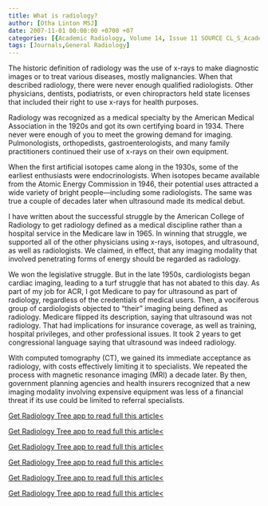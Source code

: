```yaml
---
title: What is radiology?
author: [Otha Linton MSJ]
date: 2007-11-01 00:00:00 +0700 +07
categories: [{Academic Radiology, Volume 14, Issue 11 SOURCE CL_S_AcademicRadiologyVolume14Issue11 1}]
tags: [Journals,General Radiology]
---
```

The historic definition of radiology was the use of x-rays to make diagnostic images or to treat various diseases, mostly malignancies. When that described radiology, there were never enough qualified radiologists. Other physicians, dentists, podiatrists, or even chiropractors held state licenses that included their right to use x-rays for health purposes.

Radiology was recognized as a medical specialty by the American Medical Association in the 1920s and got its own certifying board in 1934. There never were enough of you to meet the growing demand for imaging. Pulmonologists, orthopedists, gastroenterologists, and many family practitioners continued their use of x-rays on their own equipment.

When the first artificial isotopes came along in the 1930s, some of the earliest enthusiasts were endocrinologists. When isotopes became available from the Atomic Energy Commission in 1946, their potential uses attracted a wide variety of bright people—including some radiologists. The same was true a couple of decades later when ultrasound made its medical debut.

I have written about the successful struggle by the American College of Radiology to get radiology defined as a medical discipline rather than a hospital service in the Medicare law in 1965. In winning that struggle, we supported all of the other physicians using x-rays, isotopes, and ultrasound, as well as radiologists. We claimed, in effect, that any imaging modality that involved penetrating forms of energy should be regarded as radiology.

We won the legislative struggle. But in the late 1950s, cardiologists began cardiac imaging, leading to a turf struggle that has not abated to this day. As part of my job for ACR, I got Medicare to pay for ultrasound as part of radiology, regardless of the credentials of medical users. Then, a vociferous group of cardiologists objected to “their” imaging being defined as radiology. Medicare flipped its description, saying that ultrasound was not radiology. That had implications for insurance coverage, as well as training, hospital privileges, and other professional issues. It took 2 years to get congressional language saying that ultrasound was indeed radiology.

With computed tomography (CT), we gained its immediate acceptance as radiology, with costs effectively limiting it to specialists. We repeated the process with magnetic resonance imaging (MRI) a decade later. By then, government planning agencies and health insurers recognized that a new imaging modality involving expensive equipment was less of a financial threat if its use could be limited to referral specialists.

[Get Radiology Tree app to read full this article<](https://clinicalpub.com/app)

[Get Radiology Tree app to read full this article<](https://clinicalpub.com/app)

[Get Radiology Tree app to read full this article<](https://clinicalpub.com/app)

[Get Radiology Tree app to read full this article<](https://clinicalpub.com/app)

[Get Radiology Tree app to read full this article<](https://clinicalpub.com/app)

[Get Radiology Tree app to read full this article<](https://clinicalpub.com/app)